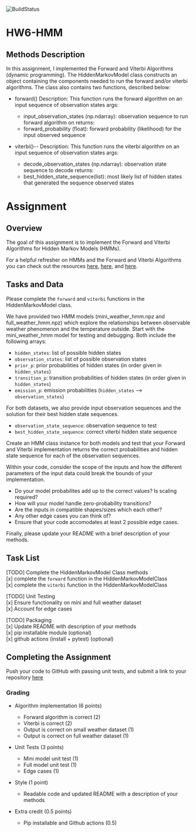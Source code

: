 ![BuildStatus](https://github.com/aanicolella/HW6-HMM/actions/workflows/tests.yml/badge.svg?event=push) 
# HW6-HMM
## Methods Description

In this assignment, I implemented the Forward and Viterbi Algorithms (dynamic programming). The HiddenMarkovModel class constructs an object containing the components needed to run the forward and/or viterbi algorithms. The class also contains two functions, described below: 
* forward()
  Description: This function runs the forward algorithm on an input sequence of observation states
  args:
  * input_observation_states (np.ndarray): observation sequence to run forward algorithm on 
  returns:
  * forward_probability (float): forward probability (likelihood) for the input observed sequence 
  
* viterbi()--
  Description: This function runs the viterbi algorithm on an input sequence of observation states
  args:
  * decode_observation_states (np.ndarray): observation state sequence to decode 
  returns: 
  * best_hidden_state_sequence(list): most likely list of hidden states that generated the sequence observed states

# Assignment

## Overview 

The goal of this assignment is to implement the Forward and Viterbi Algorithms for Hidden Markov Models (HMMs).

For a helpful refresher on HMMs and the Forward and Viterbi Algorithms you can check out the resources [here](https://web.stanford.edu/~jurafsky/slp3/A.pdf), 
[here](https://towardsdatascience.com/markov-and-hidden-markov-model-3eec42298d75), and [here](https://pieriantraining.com/viterbi-algorithm-implementation-in-python-a-practical-guide/). 





## Tasks and Data 
Please complete the `forward` and `viterbi` functions in the HiddenMarkovModel class. 

We have provided two HMM models (mini_weather_hmm.npz and full_weather_hmm.npz) which explore the relationships between observable weather phenomenon and the temperature outside. Start with the mini_weather_hmm model for testing and debugging. Both include the following arrays:
* `hidden_states`: list of possible hidden states 
* `observation_states`: list of possible observation states 
* `prior_p`: prior probabilities of hidden states (in order given in `hidden_states`) 
* `transition_p`: transition probabilities of hidden states (in order given in `hidden_states`)
* `emission_p`: emission probabilities (`hidden_states` --> `observation_states`)



For both datasets, we also provide input observation sequences and the solution for their best hidden state sequences. 
 * `observation_state_sequence`: observation sequence to test 
* `best_hidden_state_sequence`: correct viterbi hidden state sequence 


Create an HMM class instance for both models and test that your Forward and Viterbi implementation returns the correct probabilities and hidden state sequence for each of the observation sequences.

Within your code, consider the scope of the inputs and how the different parameters of the input data could break the bounds of your implementation.
  * Do your model probabilites add up to the correct values? Is scaling required?
  * How will your model handle zero-probability transitions? 
  * Are the inputs in compatible shapes/sizes which each other? 
  * Any other edge cases you can think of?
  * Ensure that your code accomodates at least 2 possible edge cases. 

Finally, please update your README with a brief description of your methods. 



## Task List

[TODO] Complete the HiddenMarkovModel Class methods  <br>
  [x] complete the `forward` function in the HiddenMarkovModelClass <br>
  [x] complete the `viterbi` function in the HiddenMarkovModelClass <br>

[TODO] Unit Testing  <br>
  [x] Ensure functionality on mini and full weather dataset <br>
  [x] Account for edge cases 

[TODO] Packaging <br>
  [x] Update README with description of your methods <br>
  [x] pip installable module (optional)<br>
  [x] github actions (install + pytest) (optional)


## Completing the Assignment 
Push your code to GitHub with passing unit tests, and submit a link to your repository [here](https://forms.gle/xw98ZVQjaJvZaAzSA)

### Grading 

* Algorithm implementation (6 points)
    * Forward algorithm is correct (2)
    * Viterbi is correct (2)
    * Output is correct on small weather dataset (1)
    * Output is correct on full weather dataset (1)

* Unit Tests (3 points)
    * Mini model unit test (1)
    * Full model unit test (1)
    * Edge cases (1)

* Style (1 point)
    * Readable code and updated README with a description of your methods 

* Extra credit (0.5 points)
    * Pip installable and Github actions (0.5)
